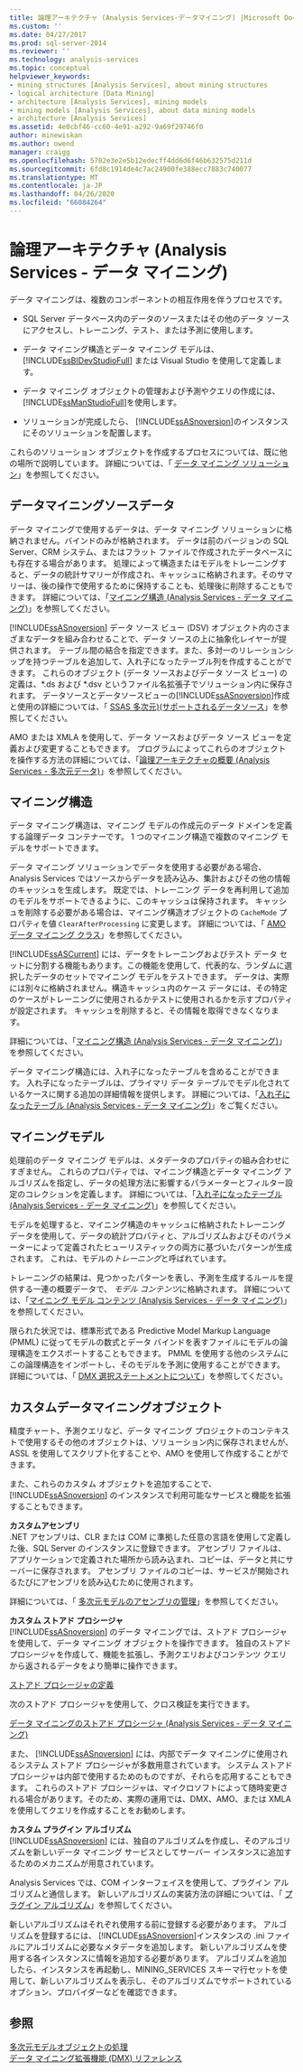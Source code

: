 ```yaml
---
title: 論理アーキテクチャ (Analysis Services-データマイニング) |Microsoft Docs
ms.custom: ''
ms.date: 04/27/2017
ms.prod: sql-server-2014
ms.reviewer: ''
ms.technology: analysis-services
ms.topic: conceptual
helpviewer_keywords:
- mining structures [Analysis Services], about mining structures
- logical architecture [Data Mining]
- architecture [Analysis Services], mining models
- mining models [Analysis Services], about data mining models
- architecture [Analysis Services]
ms.assetid: 4e0cbf46-cc60-4e91-a292-9a69f29746f0
author: minewiskan
ms.author: owend
manager: craigg
ms.openlocfilehash: 5702e3e2e5b12edecff4dd6d6f46b632575d211d
ms.sourcegitcommit: 6fd8c1914de4c7ac24900fe388ecc7883c740077
ms.translationtype: MT
ms.contentlocale: ja-JP
ms.lasthandoff: 04/26/2020
ms.locfileid: "66084264"
---
```

# <a name="logical-architecture-analysis-services---data-mining"></a>論理アーキテクチャ (Analysis Services - データ マイニング)
  データ マイニングは、複数のコンポーネントの相互作用を伴うプロセスです。  
  
-   SQL Server データベース内のデータのソースまたはその他のデータ ソースにアクセスし、トレーニング、テスト、または予測に使用します。  
  
-   データ マイニング構造とデータ マイニング モデルは、 [!INCLUDE[ssBIDevStudioFull](../../includes/ssbidevstudiofull-md.md)] または Visual Studio を使用して定義します。  
  
-   データ マイニング オブジェクトの管理および予測やクエリの作成には、 [!INCLUDE[ssManStudioFull](../../includes/ssmanstudiofull-md.md)]を使用します。  
  
-   ソリューションが完成したら、 [!INCLUDE[ssASnoversion](../../includes/ssasnoversion-md.md)]のインスタンスにそのソリューションを配置します。  
  
 これらのソリューション オブジェクトを作成するプロセスについては、既に他の場所で説明しています。 詳細については、「 [データ マイニング ソリューション](data-mining-solutions.md)」を参照してください。  
  

  
##  <a name="data-mining-source-data"></a><a name="bkmk_SourceData"></a>データマイニングソースデータ  
 データ マイニングで使用するデータは、データ マイニング ソリューションに格納されません。バインドのみが格納されます。 データは前のバージョンの SQL Server、CRM システム、またはフラット ファイルで作成されたデータベースにも存在する場合があります。 処理によって構造またはモデルをトレーニングすると、データの統計サマリーが作成され、キャッシュに格納されます。そのサマリーは、後の操作で使用するために保持することも、処理後に削除することもできます。 詳細については、「[マイニング構造 (Analysis Services - データ マイニング)](mining-structures-analysis-services-data-mining.md)」を参照してください。  
  
 [!INCLUDE[ssASnoversion](../../includes/ssasnoversion-md.md)] データ ソース ビュー (DSV) オブジェクト内のさまざまなデータを組み合わせることで、データ ソースの上に抽象化レイヤーが提供されます。 テーブル間の結合を指定できます。また、多対一のリレーションシップを持つテーブルを追加して、入れ子になったテーブル列を作成することができます。 これらのオブジェクト (データ ソースおよびデータ ソース ビュー) の定義は、*.ds および \*.dsv というファイル名拡張子でソリューション内に保存されます。 データソースとデータソースビューの[!INCLUDE[ssASnoversion](../../includes/ssasnoversion-md.md)]作成と使用の詳細については、「 [SSAS 多次元&#41;&#40;サポートされるデータソース](../multidimensional-models/supported-data-sources-ssas-multidimensional.md)」を参照してください。  
  
 AMO または XMLA を使用して、データ ソースおよびデータ ソース ビューを定義および変更することもできます。 プログラムによってこれらのオブジェクトを操作する方法の詳細については、「[論理アーキテクチャの概要 (Analysis Services - 多次元データ)](../multidimensional-models/olap-logical/logical-architecture-overview-analysis-services-multidimensional-data.md)」を参照してください。  
  

  
##  <a name="mining-structures"></a><a name="bkmk_Structures"></a>マイニング構造  
 データ マイニング構造は、マイニング モデルの作成元のデータ ドメインを定義する論理データ コンテナーです。 1 つのマイニング構造で複数のマイニング モデルをサポートできます。  
  
 データ マイニング ソリューションでデータを使用する必要がある場合、Analysis Services ではソースからデータを読み込み、集計およびその他の情報のキャッシュを生成します。 既定では、トレーニング データを再利用して追加のモデルをサポートできるように、このキャッシュは保持されます。 キャッシュを削除する必要がある場合は、マイニング構造オブジェクトの `CacheMode` プロパティを値 `ClearAfterProcessing` に変更します。 詳細については、「 [AMO データ マイニング クラス](https://docs.microsoft.com/bi-reference/amo/amo-data-mining-classes)」を参照してください。  
  
 [!INCLUDE[ssASCurrent](../../includes/ssascurrent-md.md)] には、データをトレーニングおよびテスト データ セットに分割する機能もあります。この機能を使用して、代表的な、ランダムに選択したデータのセットでマイニング モデルをテストできます。 データは、実際には別々に格納されません。構造キャッシュ内のケース データには、その特定のケースがトレーニングに使用されるかテストに使用されるかを示すプロパティが設定されます。 キャッシュを削除すると、その情報を取得できなくなります。  
  
 詳細については、「[マイニング構造 (Analysis Services - データ マイニング)](mining-structures-analysis-services-data-mining.md)」を参照してください。  
  
 データ マイニング構造には、入れ子になったテーブルを含めることができます。 入れ子になったテーブルは、プライマリ データ テーブルでモデル化されているケースに関する追加の詳細情報を提供します。 詳細については、「[入れ子になったテーブル &#40;Analysis Services - データ マイニング&#41;](nested-tables-analysis-services-data-mining.md)」をご覧ください。  
  
 
  
##  <a name="mining-models"></a><a name="bkmk_Models"></a>マイニングモデル  
 処理前のデータ マイニング モデルは、メタデータのプロパティの組み合わせにすぎません。 これらのプロパティでは、マイニング構造とデータ マイニング アルゴリズムを指定し、データの処理方法に影響するパラメーターとフィルター設定のコレクションを定義します。 詳細については、「[入れ子になったテーブル (Analysis Services - データ マイニング)](mining-models-analysis-services-data-mining.md)」を参照してください。  
  
 モデルを処理すると、マイニング構造のキャッシュに格納されたトレーニング データを使用して、データの統計プロパティと、アルゴリズムおよびそのパラメーターによって定義されたヒューリスティックの両方に基づいたパターンが生成されます。 これは、モデルの*トレーニング*と呼ばれています。  
  
 トレーニングの結果は、見つかったパターンを表し、予測を生成するルールを提供する一連の概要データで、 *モデル コンテンツ*に格納されます。 詳細については、「[マイニング モデル コンテンツ (Analysis Services - データ マイニング)](mining-model-content-analysis-services-data-mining.md)」を参照してください。  
  
 限られた状況では、標準形式である Predictive Model Markup Language (PMML) に従ってモデルの数式とデータ バインドを表すファイルにモデルの論理構造をエクスポートすることもできます。 PMML を使用する他のシステムにこの論理構造をインポートし、そのモデルを予測に使用することができます。 詳細については、「 [DMX 選択ステートメントについて](/sql/dmx/understanding-the-dmx-select-statement)」を参照してください。  
  

  
##  <a name="custom-data-mining-objects"></a><a name="bkmk_CustomObjects"></a>カスタムデータマイニングオブジェクト  
 精度チャート、予測クエリなど、データ マイニング プロジェクトのコンテキストで使用するその他のオブジェクトは、ソリューション内に保存されませんが、ASSL を使用してスクリプト化することや、AMO を使用して作成することができます。  
  
 また、これらのカスタム オブジェクトを追加することで、 [!INCLUDE[ssASnoversion](../../includes/ssasnoversion-md.md)] のインスタンスで利用可能なサービスと機能を拡張することもできます。  
  
 **カスタムアセンブリ**  
 .NET アセンブリは、CLR または COM に準拠した任意の言語を使用して定義した後、SQL Server のインスタンスに登録できます。 アセンブリ ファイルは、アプリケーションで定義された場所から読み込まれ、コピーは、データと共にサーバーに保存されます。 アセンブリ ファイルのコピーは、サービスが開始されるたびにアセンブリを読み込むために使用されます。  
  
 詳細については、「 [多次元モデルのアセンブリの管理](../multidimensional-models/multidimensional-model-assemblies-management.md)」を参照してください。  
  
 **カスタム ストアド プロシージャ**  
 [!INCLUDE[ssASnoversion](../../includes/ssasnoversion-md.md)] のデータ マイニングでは、ストアド プロシージャを使用して、データ マイニング オブジェクトを操作できます。 独自のストアド プロシージャを作成して、機能を拡張し、予測クエリおよびコンテンツ クエリから返されるデータをより簡単に操作できます。  
  
 [ストアド プロシージャの定義](../multidimensional-models-extending-olap-stored-procedures/defining-stored-procedures.md)  
  
 次のストアド プロシージャを使用して、クロス検証を実行できます。  
  
 [データ マイニングのストアド プロシージャ (Analysis Services - データ マイニング)](/sql/analysis-services/data-mining/data-mining-stored-procedures-analysis-services-data-mining)  
  
 また、 [!INCLUDE[ssASnoversion](../../includes/ssasnoversion-md.md)] には、内部でデータ マイニングに使用されるシステム ストアド プロシージャが多数用意されています。 システム ストアド プロシージャは内部で使用するためのものですが、それらを応用することもできます。 これらのストアド プロシージャは、マイクロソフトによって随時変更される場合があります。そのため、実際の運用では、DMX、AMO、または XMLA を使用してクエリを作成することをお勧めします。  
  
 **カスタム プラグイン アルゴリズム**  
 [!INCLUDE[ssASnoversion](../../includes/ssasnoversion-md.md)] には、独自のアルゴリズムを作成し、そのアルゴリズムを新しいデータ マイニング サービスとしてサーバー インスタンスに追加するためのメカニズムが用意されています。  
  
 Analysis Services では、COM インターフェイスを使用して、プラグイン アルゴリズムと通信します。 新しいアルゴリズムの実装方法の詳細については、「 [プラグイン アルゴリズム](plugin-algorithms.md)」を参照してください。  
  
 新しいアルゴリズムはそれぞれ使用する前に登録する必要があります。 アルゴリズムを登録するには、 [!INCLUDE[ssASnoversion](../../includes/ssasnoversion-md.md)]インスタンスの .ini ファイルにアルゴリズムに必要なメタデータを追加します。 新しいアルゴリズムを使用する各インスタンスに情報を追加する必要があります。 アルゴリズムを追加したら、インスタンスを再起動し、MINING_SERVICES スキーマ行セットを使用して、新しいアルゴリズムを表示し、そのアルゴリズムでサポートされているオプション、プロバイダーなどを確認できます。  
  

  
## <a name="see-also"></a>参照  
 [多次元モデルオブジェクトの処理](../multidimensional-models/processing-a-multidimensional-model-analysis-services.md)   
 [データ マイニング拡張機能 &#40;DMX&#41; リファレンス](/sql/dmx/data-mining-extensions-dmx-reference)  
  
  
